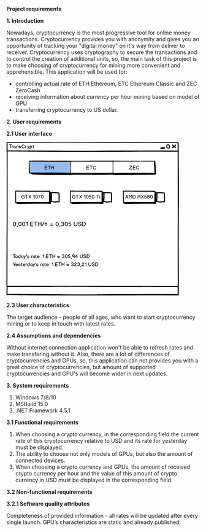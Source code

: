 **Project requirements**

**1. Introduction**

Nowadays, cryptocurrency is the most progressive tool for online money transactions. Cryptocurrency provides you with anonymity and gives you an opportunity of tracking your "digital money" on it's way from deliver to receiver. 
Cryptocurrency uses cryptography to secure the transactions and to control the creation of additional units, so, the main task of this project is to make choosing of cryptocurrency for mining more convenient and apprehensible.
This application will be used for:
* controlling actual rate of ETH Ethereum, ETC Ethereum Classic and ZEC ZeroCash
* receiving information about currency per hour mining based on model of GPU
* transferring cryptocurrency to US dollar.  


**2. User requirements**

**2.1 User interface**

![interface](https://github.com/YevgeniMakarovich/TransCrypt/blob/master/%D0%9C%D0%9E%D0%9A%D0%90%D0%9F.jpg "Interface")

**2.3 User characteristics**

The target audience - people of all ages, who want to start cryptocurrency mining or to keep in touch with latest rates.

**2.4 Assumptions and dependencies**

Without internet connection application won't be able to refresh rates and make transfering without it. Also, there are a lot of differences of cryptocurrencies and GPUs, so, this application can not provides you with a great choice of cryptocurrencies, but amount of supported cryptocurrencies and GPU's will become wider in next updates.


**3. System requirements**

1. Windows 7/8/10
2. MSBuild 15.0
3. .NET Framework 4.5.1



**3.1 Functional requirements**

1. When choosing a crypto currency, in the corresponding field the current rate of this cryptocurrency relative to USD and its rate for yesterday must be displayed.
2. The ability to choose not only  models of GPUs, but also the amount of connected devices.
3. When choosing a crypto currency and GPUs, the amount of received crypto currency per hour and the value of this amount of crypto currency in USD must be displayed in the corresponding field.

**3.2 Non-functional requirements**

**3.2.1 Software quality attributes**

Completeness of provided information - all rates will be updated after every single launch. GPU’s characteristics are static and already published.
